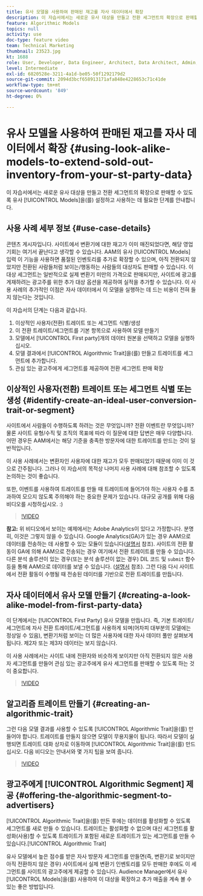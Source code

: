 ```yaml
---
title: 유사 모델을 사용하여 판매된 재고를 자사 데이터에서 확장
description: 이 자습서에서는 새로운 유사 대상을 만들고 전환 세그먼트의 확장으로 판매할 수 있도록 유사 모델을 설정하고 사용하는 데 필요한 단계를 안내합니다.
feature: Algorithmic Models
topics: null
activity: use
doc-type: feature video
team: Technical Marketing
thumbnail: 23523.jpg
kt: 1688
role: User, Developer, Data Engineer, Architect, Data Architect, Admin, Leader
level: Intermediate
exl-id: 6820528e-3211-4a1d-be05-50f1292179d2
source-git-commit: 2094d3bcf658913171afa848e4228653c71c41de
workflow-type: tm+mt
source-wordcount: '849'
ht-degree: 0%

---
```


# 유사 모델을 사용하여 판매된 재고를 자사 데이터에서 확장 {#using-look-alike-models-to-extend-sold-out-inventory-from-your-st-party-data}

이 자습서에서는 새로운 유사 대상을 만들고 전환 세그먼트의 확장으로 판매할 수 있도록 유사 [!UICONTROL Models]을(를) 설정하고 사용하는 데 필요한 단계를 안내합니다.

## 사용 사례 세부 정보 {#use-case-details}

콘텐츠 게시자입니다. 사이트에서 변환기에 대한 재고가 이미 매진되었다면, 해당 영업 기회는 여기서 끝난다고 생각할 수 있습니다. AAM의 유사 [!UICONTROL Models] 입력 이 기능을 사용하면 품절된 인벤토리를 추가로 확장할 수 있으며, 아직 전환되지 않았지만 전환된 사람들처럼 보이는/행동하는 사람들의 대상자도 판매할 수 있습니다. 이 대상 세그먼트는 일반적으로 실제 변환기 미만의 가격으로 판매되지만, 사이트에 광고를 게재하려는 광고주를 위한 추가 대상 옵션을 제공하여 실적을 추가할 수 있습니다. 이 사용 사례의 추가적인 이점은 자사 데이터에서 이 모델을 실행하는 데 드는 비용이 전혀 들지 않는다는 것입니다.

이 자습서의 단계는 다음과 같습니다.

1. 이상적인 사용자(전환) 트레이트 또는 세그먼트 식별/생성
1. 이 전환 트레이트/세그먼트를 기본 항목으로 사용하여 모델 만들기
1. 모델에서 [!UICONTROL First party]개의 데이터 원본을 선택하고 모델을 실행하십시오.
1. 모델 결과에서 [!UICONTROL Algorithmic Trait]을(를) 만들고 트레이트를 세그먼트에 추가합니다.
1. 관심 있는 광고주에게 세그먼트를 제공하여 전환 세그먼트 판매 확장

## 이상적인 사용자(전환) 트레이트 또는 세그먼트 식별 또는 생성 {#identify-create-an-ideal-user-conversion-trait-or-segment}

사이트에서 사람들이 수행하도록 하려는 것은 무엇입니까? 전환 이벤트란 무엇입니까? 물론 사이트 유형/수직 및 조직의 목표에 따라 이 질문에 대한 답변은 매우 다양합니다. 어떤 경우든 AAM에서는 해당 기준을 충족한 방문자에 대한 트레이트를 만드는 것이 일반적입니다.

이 사용 사례에서는 변환자인 사용자에 대한 재고가 모두 판매되었기 때문에 이미 이 것으로 간주됩니다. 그러나 이 자습서의 목적상 나머지 사용 사례에 대해 참조할 수 있도록 논의하는 것이 좋습니다.

또한, 이벤트를 사용하여 트레이트를 만들 때 트레이트에 들어가야 하는 사용자 수를 초과하여 모으지 않도록 주의해야 하는 중요한 문제가 있습니다. 대규모 공개를 위해 다음 비디오를 시청하십시오. :)

>[!VIDEO](https://video.tv.adobe.com/v/23431/?quality=12)

**참고:** 위 비디오에서 보이는 예제에서는 Adobe Analytics이 있다고 가정합니다. 분명히, 이것은 그렇지 않을 수 있습니다. Google Analytics(GA)가 있는 경우 AAM으로 데이터를 전송하는 데 사용할 수 있는 모듈이 있습니다([설명서](https://experienceleague.adobe.com/docs/audience-manager/user-guide/dil-api/dil-overview.html) 참조). 사이트의 전환 활동이 GA에 의해 AAM으로 전송되는 경우 여기에서 전환 트레이트를 만들 수 있습니다. 다른 분석 솔루션이 있는 경우(또는 분석 솔루션이 없는 경우) DIL 코드 및 `submit` 함수 등을 통해 AAM으로 데이터를 보낼 수 있습니다. ([설명서](https://experienceleague.adobe.com/docs/audience-manager/user-guide/dil-api/dil-modules.html) 참조). 그런 다음 다시 사이트에서 전환 활동이 수행될 때 전송된 데이터를 기반으로 전환 트레이트를 만듭니다.

## 자사 데이터에서 유사 모델 만들기 {#creating-a-look-alike-model-from-first-party-data}

이 단계에서는 [!UICONTROL First Party] 유사 모델을 만듭니다. 즉, 기본 트레이트/세그먼트에 자사 전환 트레이트/세그먼트를 사용하게 되며(어차피 대부분의 모델에는 정상일 수 있음), 변환기처럼 보이는 더 많은 사용자에 대한 자사 데이터 풀만 살펴보게 됩니다. 제2자 또는 제3자 데이터는 보지 않습니다.

이 사용 사례에서는 사이트 내에 전환자와 비슷하게 보이지만 아직 전환되지 않은 사용자 세그먼트를 만들어 관심 있는 광고주에게 유사 세그먼트를 판매할 수 있도록 하는 것이 중요합니다.

>[!VIDEO](https://video.tv.adobe.com/v/23504/?quality-12)

## 알고리즘 트레이트 만들기 {#creating-an-algorithmic-trait}

그런 다음 모델 결과를 사용할 수 있도록 [!UICONTROL Algorithmic Trait]을(를) 만들어야 합니다. 트레이트를 만들지 않으면 모델이 무용지물이 됩니다. 따라서 모델이 실행되면 트레이트 대화 상자로 이동하여 [!UICONTROL Algorithmic Trait]을(를) 만드십시오. 다음 비디오는 안내서와 몇 가지 팁을 보여 줍니다.

>[!VIDEO](https://video.tv.adobe.com/v/23523/?quality=12)

## 광고주에게 [!UICONTROL Algorithmic Segment] 제공 {#offering-the-algorithmic-segment-to-advertisers}

[!UICONTROL Algorithmic Trait]을(를) 만든 후에는 데이터를 활성화할 수 있도록 세그먼트를 새로 만들 수 있습니다. 트레이트는 활성화할 수 없으며 대신 세그먼트를 활성화(사용)할 수 있도록 트레이트가 포함된 새로운 트레이트가 있는 세그먼트를 만들 수 있습니다.[!UICONTROL Algorithmic Trait]

유사 모델에서 높은 점수를 받은 자사 방문자 세그먼트를 만들면(즉, 변환기로 보이지만 아직 전환하지 않은 경우) 사이트에서 실제 변환기 인벤토리를 모두 판매한 후에도 이 세그먼트를 사이트의 광고주에게 제공할 수 있습니다. Audience Manager에서 유사 [!UICONTROL Models]을(를) 사용하여 이 대상을 확장하고 추가 매출을 계속 볼 수 있는 좋은 방법입니다.
